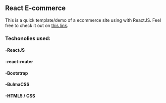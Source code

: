 ## React E-commerce
This is a quick template/demo of a ecommerce site using with ReactJS.
Feel free to check it out on [this link](https://joeperpetua.me/projects/react-ecommerce).

### Techonolies used:

#### -ReactJS
#### -react-router
#### -Bootstrap
#### -BulmaCSS
#### -HTML5 / CSS
